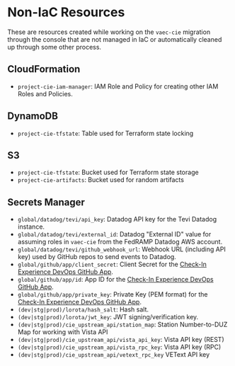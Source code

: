 # Non-IaC Resources

These are resources created while working on the `vaec-cie` migration through the console that are not managed in IaC or automatically cleaned up through some other process.

## CloudFormation

- `project-cie-iam-manager`: IAM Role and Policy for creating other IAM Roles and Policies.

## DynamoDB

- `project-cie-tfstate`: Table used for Terraform state locking

## S3

- `project-cie-tfstate`: Bucket used for Terraform state storage
- `project-cie-artifacts`: Bucket used for random artifacts

## Secrets Manager

- `global/datadog/tevi/api_key`: Datadog API key for the Tevi Datadog instance.
- `global/datadog/tevi/external_id`: Datadog "External ID" value for assuming roles in `vaec-cie` from the FedRAMP Datadog AWS account.
- `global/datadog/tevi/github_webhook_url`: Webhook URL (including API key) used by GitHub repos to send events to Datadog.
- `global/github/app/client_secret`: Client Secret for the [Check-In Experience DevOps GitHub App](https://github.com/organizations/department-of-veterans-affairs/settings/apps/va-gov-check-in-experience-devops).
- `global/github/app/id`: App ID for the [Check-In Experience DevOps GitHub App](https://github.com/organizations/department-of-veterans-affairs/settings/apps/va-gov-check-in-experience-devops).
- `global/github/app/private_key`: Private Key (PEM format) for the [Check-In Experience DevOps GitHub App](https://github.com/organizations/department-of-veterans-affairs/settings/apps/va-gov-check-in-experience-devops).
- `(dev|stg|prod)/lorota/hash_salt`: Hash salt.
- `(dev|stg|prod)/lorota/jwt_key`: JWT signing/verification key.
- `(dev|stg|prod)/cie_upstream_api/station_map`: Station Number-to-DUZ Map for working with Vista API
- `(dev|stg|prod)/cie_upstream_api/vista_api_key`: Vista API key (REST)
- `(dev|stg|prod)/cie_upstream_api/vista_rpc_key`: Vista API key (RPC)
- `(dev|stg|prod)/cie_upstream_api/vetext_rpc_key` VEText API key
